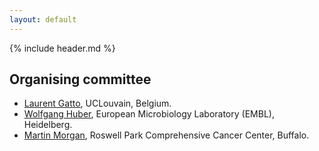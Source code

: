 ```yaml
---
layout: default
---
```


{% include header.md %}

## Organising committee

- [Laurent Gatto](https://lgatto.github.io/about/), UCLouvain,
  Belgium.
- [Wolfgang Huber](https://www.embl.de/research/units/genome_biology/huber/),
  European Microbiology Laboratory (EMBL), Heidelberg.
- [Martin Morgan](https://www.roswellpark.org/martin-morgan), Roswell
  Park Comprehensive Cancer Center, Buffalo.
